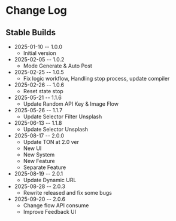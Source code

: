 # Change Log

## Stable Builds

* 2025-01-10 -- 1.0.0
  * Initial version
* 2025-02-05 -- 1.0.2
  * Mode Generate & Auto Post
* 2025-02-25 -- 1.0.5
  * Fix logic workflow, Handling stop process, update compiler
* 2025-02-26 -- 1.0.6
  * Reset state stop
* 2025-05-21 -- 1.1.6
  * Update Random API Key & Image Flow
* 2025-05-26 -- 1.1.7
  * Update Selector Filter Unsplash
* 2025-06-13 -- 1.1.8
  * Update Selector Unsplash
* 2025-08-17 -- 2.0.0
  * Update TON at 2.0 ver
  * New UI
  * New System
  * New Feature
  * Separate Feature
* 2025-08-19 -- 2.0.1
  * Update Dynamic URL
* 2025-08-28 -- 2.0.3
  * Rewrite released and fix some bugs
* 2025-09-20 -- 2.0.6
  * Change flow API consume
  * Improve Feedback UI
